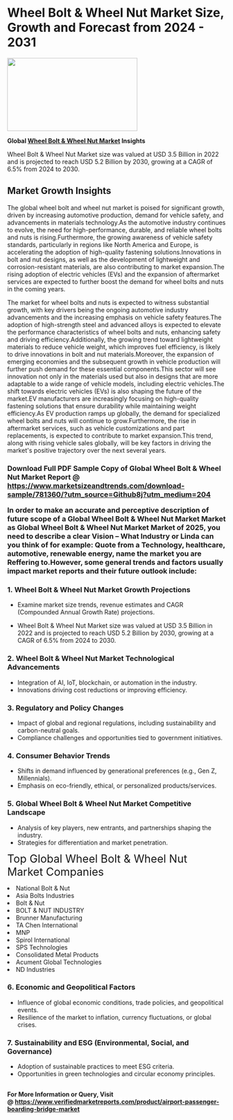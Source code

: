 <H1>Wheel Bolt & Wheel Nut Market Size, Growth and Forecast from 2024 - 2031</H1><img class="aligncenter size-medium wp-image-584254" src="https://thirdeyenews.in/wp-content/uploads/2024/09/Global-Market-Research-300x168.jpeg" alt="" width="300" height="168" /><p><strong>Global&nbsp;<a href="https://www.marketsizeandtrends.com/download-sample/781360/?utm_source=Github8j?utm_medium=204">Wheel Bolt & Wheel Nut Market</a> Insights</strong></p><p>Wheel Bolt & Wheel Nut Market size was valued at USD 3.5 Billion in 2022 and is projected to reach USD 5.2 Billion by 2030, growing at a CAGR of 6.5% from 2024 to 2030.</p><p><h2>Market Growth Insights</h2> <p>The global wheel bolt and wheel nut market is poised for significant growth, driven by increasing automotive production, demand for vehicle safety, and advancements in materials technology.As the automotive industry continues to evolve, the need for high-performance, durable, and reliable wheel bolts and nuts is rising.Furthermore, the growing awareness of vehicle safety standards, particularly in regions like North America and Europe, is accelerating the adoption of high-quality fastening solutions.Innovations in bolt and nut designs, as well as the development of lightweight and corrosion-resistant materials, are also contributing to market expansion.The rising adoption of electric vehicles (EVs) and the expansion of aftermarket services are expected to further boost the demand for wheel bolts and nuts in the coming years.</p> <p>The market for wheel bolts and nuts is expected to witness substantial growth, with key drivers being the ongoing automotive industry advancements and the increasing emphasis on vehicle safety features.The adoption of high-strength steel and advanced alloys is expected to elevate the performance characteristics of wheel bolts and nuts, enhancing safety and driving efficiency.Additionally, the growing trend toward lightweight materials to reduce vehicle weight, which improves fuel efficiency, is likely to drive innovations in bolt and nut materials.Moreover, the expansion of emerging economies and the subsequent growth in vehicle production will further push demand for these essential components.This sector will see innovation not only in the materials used but also in designs that are more adaptable to a wide range of vehicle models, including electric vehicles.The shift towards electric vehicles (EVs) is also shaping the future of the market.EV manufacturers are increasingly focusing on high-quality fastening solutions that ensure durability while maintaining weight efficiency.As EV production ramps up globally, the demand for specialized wheel bolts and nuts will continue to grow.Furthermore, the rise in aftermarket services, such as vehicle customizations and part replacements, is expected to contribute to market expansion.This trend, along with rising vehicle sales globally, will be key factors in driving the market's positive trajectory over the next several years.<h3></p><p><span class=""><strong>Download Full PDF Sample Copy of Global Wheel Bolt & Wheel Nut Market Report</strong> @ <a href="https://www.marketsizeandtrends.com/download-sample/781360/?utm_source=Github8j?utm_medium=204" target="_blank">https://www.marketsizeandtrends.com/download-sample/781360/?utm_source=Github8j?utm_medium=204</a></span></p><p>In order to make an accurate and perceptive description of future scope of a Global&nbsp;Wheel Bolt & Wheel Nut Market Market as Global&nbsp;Wheel Bolt & Wheel Nut Market Market of 2025, you need to describe a clear Vision &ndash; What Industry or Linda can you think of for example: Quote from a Technology, healthcare, automotive, renewable energy, name the market you are Reffering to.However, some general trends and factors usually impact market reports and their future outlook include:</p><h3>1.&nbsp;<strong>Wheel Bolt & Wheel Nut Market Growth Projections</strong></h3><ul><li>Examine market size trends, revenue estimates and CAGR (Compounded Annual Growth Rate) projections.</li><li><p>Wheel Bolt & Wheel Nut Market size was valued at USD 3.5 Billion in 2022 and is projected to reach USD 5.2 Billion by 2030, growing at a CAGR of 6.5% from 2024 to 2030.</p></li></ul><h3>2.&nbsp;<strong>Wheel Bolt & Wheel Nut Market Technological Advancements</strong></h3><ul><li>Integration of AI, IoT, blockchain, or automation in the industry.</li><li>Innovations driving cost reductions or improving efficiency.</li></ul><h3>3.&nbsp;<strong>Regulatory and Policy Changes</strong></h3><ul><li>Impact of global and regional regulations, including sustainability and carbon-neutral goals.</li><li>Compliance challenges and opportunities tied to government initiatives.</li></ul><h3>4.&nbsp;<strong>Consumer Behavior Trends</strong></h3><ul><li>Shifts in demand influenced by generational preferences (e.g., Gen Z, Millennials).</li><li>Emphasis on eco-friendly, ethical, or personalized products/services.</li></ul><h3>5.&nbsp;<strong>Global Wheel Bolt & Wheel Nut Market Competitive Landscape</strong></h3><ul><li>Analysis of key players, new entrants, and partnerships shaping the industry.</li><li>Strategies for differentiation and market penetration.</li></ul><p data-pm-slice="1 1 []"><span style="color: inherit; font-family: inherit; font-size: 25px;">Top Global Wheel Bolt & Wheel Nut Market Companies</span></p><div class="" data-test-id=""><p><li>National Bolt & Nut</li><li> Asia Bolts Industries</li><li> Bolt & Nut</li><li> BOLT & NUT INDUSTRY</li><li> Brunner Manufacturing</li><li> TA Chen International</li><li> MNP</li><li> Spirol International</li><li> SPS Technologies</li><li> Consolidated Metal Products</li><li> Acument Global Technologies</li><li> ND Industries</li></p></div><h3>6.&nbsp;<strong>Economic and Geopolitical Factors</strong></h3><ul><li>Influence of global economic conditions, trade policies, and geopolitical events.</li><li>Resilience of the market to inflation, currency fluctuations, or global crises.</li></ul><h3>7.&nbsp;<strong>Sustainability and ESG (Environmental, Social, and Governance)</strong></h3><ul><li>Adoption of sustainable practices to meet ESG criteria.</li><li>Opportunities in green technologies and circular economy principles.</li></ul><h2><strong style="font-size: 14px;">For More Information or Query, Visit @&nbsp;</strong><a style="background-color: #ffffff; font-size: 14px;" href="https://www.marketsizeandtrends.com/report/wheel-bolt-and-wheel-nut-market/" target="_blank">https://www.verifiedmarketreports.com/product/airport-passenger-boarding-bridge-market</a></h2>